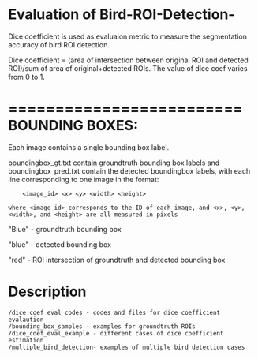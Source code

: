 # Evaluation of Bird-ROI-Detection-
Dice coefficient is used as evaluaion metric to measure the segmentation accuracy of bird ROI detection.

Dice coefficient = (area of intersection between original ROI and detected ROI)/sum of area of original+detected ROIs.
The value of dice coef varies from 0 to 1.

=========================
BOUNDING BOXES:
=========================

Each image contains a single bounding box label.  

boundingbox_gt.txt contain groundtruth bounding box labels and boundingbox_pred.txt contain the detected boundingbox labels, with each line corresponding to one image in the format: 

        <image_id> <x> <y> <width> <height>

    where <image_id> corresponds to the ID of each image, and <x>, <y>, <width>, and <height> are all measured in pixels

"Blue" - groundtruth bounding box

"blue" - detected bounding box

"red" - ROI intersection of groundtruth and detected bounding box

# Description

    /dice_coef_eval_codes - codes and files for dice coefficient evalaution
    /bounding_box_samples - examples for groundtruth ROIs
    /dice_coef_eval_example - different cases of dice coefficient estimation
    /multiple_bird_detection- examples of multiple bird detection cases


